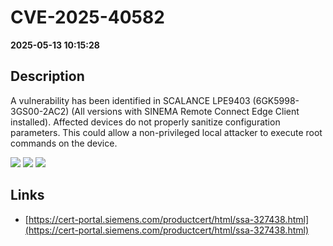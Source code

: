 # CVE-2025-40582

**2025-05-13 10:15:28**

## Description
A vulnerability has been identified in SCALANCE LPE9403 (6GK5998-3GS00-2AC2) (All versions with SINEMA Remote Connect Edge Client installed). Affected devices do not properly sanitize configuration parameters.
This could allow a non-privileged local attacker to execute root commands on the device.

![](https://img.shields.io/static/v1?label=Score&message=8.5&color=red)
![](https://img.shields.io/static/v1?label=Severity&message=HIGH&color=red)
![](https://img.shields.io/static/v1?label=CWE&message=RCE&color=green)

## Links
- [https://cert-portal.siemens.com/productcert/html/ssa-327438.html](https://cert-portal.siemens.com/productcert/html/ssa-327438.html)
